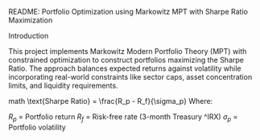 
README: Portfolio Optimization using Markowitz MPT with Sharpe Ratio Maximization

Introduction

This project implements Markowitz Modern Portfolio Theory (MPT) with constrained optimization to construct portfolios maximizing the Sharpe Ratio. The approach balances expected returns against volatility while incorporating real-world constraints like sector caps, asset concentration limits, and liquidity requirements.

math
\text{Sharpe Ratio} = \frac{R_p - R_f}{\sigma_p}
Where:

$R_p$ = Portfolio return
$R_f$ = Risk-free rate (3-month Treasury ^IRX)
$\sigma_p$ = Portfolio volatility